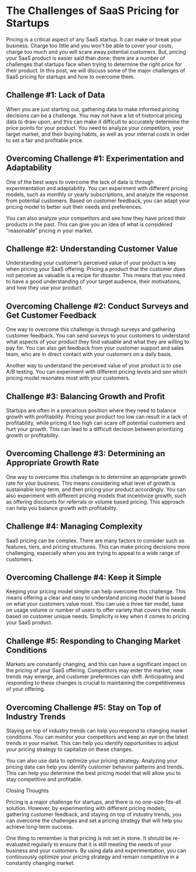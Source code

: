 # The Challenges of SaaS Pricing for Startups

Pricing is a critical aspect of any SaaS startup. It can make or break your business. Charge too little and you won't be able to cover your costs, charge too much and you will scare away potential customers. But, pricing your SaaS product is easier said than done; there are a number of challenges that startups face when trying to determine the right price for their product. In this post, we will discuss some of the major challenges of SaaS pricing for startups and how to overcome them.

## Challenge #1: Lack of Data

When you are just starting out, gathering data to make informed pricing decisions can be a challenge. You may not have a lot of historical pricing data to draw upon, and this can make it difficult to accurately determine the price points for your product. You need to analyze your competitors, your target market, and their buying habits, as well as your internal costs in order to set a fair and profitable price.

## Overcoming Challenge #1: Experimentation and Adaptability

One of the best ways to overcome the lack of data is through experimentation and adaptability. You can experiment with different pricing models, such as monthly or yearly subscriptions, and analyze the response from potential customers. Based on customer feedback, you can adapt your pricing model to better suit their needs and preferences.

You can also analyze your competitors and see how they have priced their products in the past. This can give you an idea of what is considered “reasonable” pricing in your market.

## Challenge #2: Understanding Customer Value

Understanding your customer’s perceived value of your product is key when pricing your SaaS offering. Pricing a product that the customer does not perceive as valuable is a recipe for disaster. This means that you need to have a good understanding of your target audience, their motivations, and how they use your product.

## Overcoming Challenge #2: Conduct Surveys and Get Customer Feedback

One way to overcome this challenge is through surveys and gathering customer feedback. You can send surveys to your customers to understand what aspects of your product they find valuable and what they are willing to pay for. You can also get feedback from your customer support and sales team, who are in direct contact with your customers on a daily basis.

Another way to understand the perceived value of your product is to use A/B testing. You can experiment with different pricing levels and see which pricing model resonates most with your customers.

## Challenge #3: Balancing Growth and Profit

Startups are often in a precarious position where they need to balance growth with profitability. Pricing your product too low can result in a lack of profitability, while pricing it too high can scare off potential customers and hurt your growth. This can lead to a difficult decision between prioritizing growth or profitability.

## Overcoming Challenge #3: Determining an Appropriate Growth Rate

One way to overcome this challenge is to determine an appropriate growth rate for your business. This means considering what level of growth is sustainable long-term, and then pricing your product accordingly. You can also experiment with different pricing models that incentivize growth, such as offering discounts for referrals or volume based pricing. This approach can help you balance growth with profitability.

## Challenge #4: Managing Complexity

SaaS pricing can be complex. There are many factors to consider such as features, tiers, and pricing structures. This can make pricing decisions more challenging, especially when you are trying to appeal to a wide range of customers.

## Overcoming Challenge #4: Keep it Simple

Keeping your pricing model simple can help overcome this challenge. This means offering a clear and easy to understand pricing model that is based on what your customers value most. You can use a three tier model, base on usage volume or number of users to offer variety that covers the needs based on customer unique needs. Simplicity is key when it comes to pricing your SaaS product.

## Challenge #5: Responding to Changing Market Conditions

Markets are constantly changing, and this can have a significant impact on the pricing of your SaaS offering. Competitors may enter the market, new trends may emerge, and customer preferences can shift. Anticipating and responding to these changes is crucial to maintaining the competitiveness of your offering.

## Overcoming Challenge #5: Stay on Top of Industry Trends

Staying on top of industry trends can help you respond to changing market conditions. You can monitor your competitors and keep an eye on the latest trends in your market. This can help you identify opportunities to adjust your pricing strategy to capitalize on these changes.

You can also use data to optimize your pricing strategy. Analyzing your pricing data can help you identify customer behavior patterns and trends. This can help you determine the best pricing model that will allow you to stay competitive and profitable.

Closing Thoughts

Pricing is a major challenge for startups, and there is no one-size-fits-all solution. However, by experimenting with different pricing models, gathering customer feedback, and staying on top of industry trends, you can overcome the challenges and set a pricing strategy that will help you achieve long-term success.

One thing to remember is that pricing is not set in stone. It should be re-evaluated regularly to ensure that it is still meeting the needs of your business and your customers. By using data and experimentation, you can continuously optimize your pricing strategy and remain competitive in a constantly changing market.